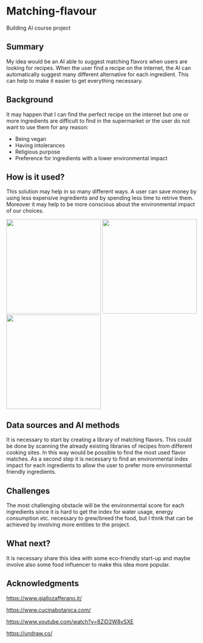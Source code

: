 # Matching-flavour
Building AI course project

## Summary
My idea would be an AI able to suggest matching flavors when users are looking for recipes.
When the user find a recipe on the internet, the AI can automatically suggest many different alternative for each ingredient. This can help to make it easier to get everything necessary.

## Background
It may happen that I can find the perfect recipe on the internet but one or more ingredients are difficult to find in the supermarket or the user do not want to use them for any reason:
* Being vegan
* Having intolerances
* Religious purpose
* Preference for ingredients with a lower environmental impact

## How is it used?
This solution may help in so many different ways. A user can save money by using less expensive ingredients and by spending less time to retrive them. Moreover it may help to be more conscious about the environmental impact of our choices.

<img src="https://github.com/n1c090/Matching-flavours/blob/main/undraw_diet_ghvw.png" width="250"> <img src="https://github.com/n1c090/Matching-flavours/blob/main/undraw_personal_settings_kihd.png" width="250"> <img src="https://github.com/n1c090/Matching-flavours/blob/main/undraw_breakfast_psiw.png" width="250">

## Data sources and AI methods
It is necessary to start by creating a library of matching flavors. This could be done by scanning the already existing libraries of recipes from different cooking sites.
In this way would be possible to find the most used flavor matches.
As a second step it is necessary to find an environmental index impact for each ingredients to allow the user to prefer more environmental friendly ingredients.

## Challenges
The most challenging obstacle will be the environmental score for each ingredients since it is hard to get the index for water usage, energy consumption etc. necessary to grew/breed the food, but I think that can be achieved by involving more entities to the project.

## What next?
It is necessary share this idea with some eco-friendly start-up and maybe involve also some food influencer to make this idea more popular.

## Acknowledgments
https://www.giallozafferano.it/

https://www.cucinabotanica.com/

https://www.youtube.com/watch?v=8ZiD2W8vSXE

https://undraw.co/
